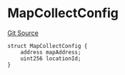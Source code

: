# MapCollectConfig
[Git Source](https://github.com/nezz0746/lens-simple-map/blob/95972a29578cd8a5ca3ebd68f73f966d33940d9b/src/libs/Structs.sol)


```solidity
struct MapCollectConfig {
    address mapAddress;
    uint256 locationId;
}
```

